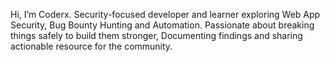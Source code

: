 Hi, I’m Coderx.
Security-focused developer and learner exploring Web App Security, Bug Bounty Hunting and Automation.
Passionate about breaking things safely to build them stronger, Documenting findings and sharing actionable resource for the community.

<!---
Codergoterrors/Codergoterrors is a ✨ special ✨ repository because its `README.md` (this file) appears on your GitHub profile.
You can click the Preview link to take a look at your changes.
--->
